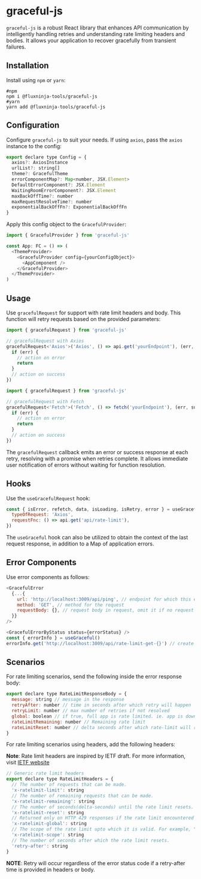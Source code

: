 # graceful-js

`graceful-js` is a robust React library that enhances API communication by intelligently handling retries and understanding rate limiting headers and bodies. It allows your application to recover gracefully from transient failures.

## Installation

Install using `npm` or `yarn`:

```shell
#npm
npm i @fluxninja-tools/graceful-js
#yarn
yarn add @fluxninja-tools/graceful-js
```

## Configuration

Configure `graceful-js` to suit your needs. If using `axios`, pass the `axios` instance to the config:

```javascript
export declare type Config = {
  axios?: AxiosInstance
  urlList?: string[]
  theme?: GracefulTheme
  errorComponentMap?: Map<number, JSX.Element>
  DefaultErrorComponent?: JSX.Element
  WaitingRoomErrorComponent?: JSX.Element
  maxBackOffTime?: number
  maxRequestResolveTime?: number
  exponentialBackOffFn?: ExponentialBackOffFn
}
```

Apply this config object to the `GracefulProvider`:

```javascript
import { GracefulProvider } from 'graceful-js'

const App: FC = () => (
  <ThemeProvider>
    <GracefulProvider config={yourConfigObject}>
      <AppComponent />
    </GracefulProvider>
  </ThemeProvider>
)
```

## Usage

Use `gracefulRequest` for support with rate limit headers and body. This function will retry requests based on the provided parameters:

```javascript
import { gracefulRequest } from 'graceful-js'

// gracefulRequest with Axios
gracefulRequest<'Axios'>('Axios', () => api.get('yourEndpoint'), (err, success) => {
  if (err) {
    // action on error
    return
  }
  // action on success
})
```

```javascript
import { gracefulRequest } from 'graceful-js'

// gracefulRequest with Fetch
gracefulRequest<'Fetch'>('Fetch', () => fetch('yourEndpoint'), (err, success) => {
  if (err) {
    // action on error
    return
  }
  // action on success
})
```

The `gracefulRequest` callback emits an error or success response at each retry, resolving with a promise when retries complete. It allows immediate user notification of errors without waiting for function resolution.

## Hooks

Use the `useGracefulRequest` hook:

```javascript
const { isError, refetch, data, isLoading, isRetry, error } = useGracefulRequest<'Axios'>({
  typeOfRequest: 'Axios',
  requestFnc: () => api.get('api/rate-limit'),
})
```

The `useGraceful` hook can also be utilized to obtain the context of the last request response, in addition to a Map of application errors.

## Error Components

Use error components as follows:

```javascript
<GracefulError
  {...{
    url: 'http://localhost:3009/api/ping', // endpoint for which this error component is rendering
    method: 'GET', // method for the request
    requestBody: {}, // request body in request, omit it if no request body
  }}
/>
```

```javascript
<GracefulErrorByStatus status={errorStatus} />
const { errorInfo } = useGraceful()
errorInfo.get('http://localhost:3009/api/rate-limit-get-{}') // create key with url + lowercase method + requestBody (if no request body add {})
```

## Scenarios

For rate limiting scenarios, send the following inside the error response body:

```javascript
export declare type RateLimitResponseBody = {
  message: string // message in the response
  retryAfter: number // time in seconds after which retry will happen
  retryLimit: number // max number of retries if not resolved
  global: boolean // if true, full app is rate limited. ie. app is down
  rateLimitRemaining: number // Remaining rate limit
  rateLimitReset: number // delta seconds after which rate-limit will reset
}
```

For rate limiting scenarios using headers, add the following headers:

**Note**: Rate limit headers are inspired by IETF draft. For more information, visit [IETF website](https://www.ietf.org/archive/id/draft-polli-ratelimit-headers-02.html)

```javascript
// Generic rate limit headers
export declare type RateLimitHeaders = {
  // The number of requests that can be made.
  'x-ratelimit-limit': string
  // The number of remaining requests that can be made.
  'x-ratelimit-remaining': string
  // The number of seconds(delta-seconds) until the rate limit resets.
  'x-ratelimit-reset': string
  // Returned only on HTTP 429 responses if the rate limit encountered is the global rate limit (not per-route).
  'x-ratelimit-global': string
  // The scope of the rate limit upto which it is valid. For example, "user" or "bot".
  'x-ratelimit-scope': string
  // The number of seconds after which the rate limit resets.
  'retry-after': string
}
```

**NOTE**: Retry will occur regardless of the error status code if a retry-after time is provided in headers or body.
